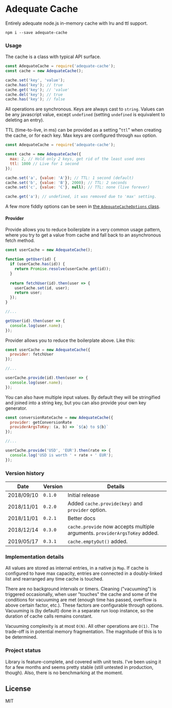 # Adequate Cache

Entirely adequate node.js in-memory cache with lru and ttl support.

```
npm i --save adequate-cache
```

### Usage

The cache is a class with typical API surface.

```javascript
const AdequateCache = require('adequate-cache');
const cache = new AdequateCache();

cache.set('key', 'value');
cache.has('key'); // true
cache.get('key'); // 'value'
cache.del('key'); // true
cache.has('key'); // false
```

All operations are synchronous. Keys are always cast to `string`. Values can be any javascript value, except `undefined` (setting `undefined` is equivalent to deleting an entry).

TTL (time-to-live, in ms) can be provided as a setting "`ttl`" when creating the cache, or for each key. Max keys are configured through `max` option.

```javascript
const AdequateCache = require('adequate-cache');

const cache = new AdequateCache({
  max: 2, // Hold only 2 keys, get rid of the least used ones
  ttl: 1000 // Live for 1 second
});

cache.set('a', {value: 'A'}); // TTL: 1 second (default)
cache.set('b', {value: 'B'}, 2000); // TTL: 2 seconds
cache.set('c', {value: 'C'}, null); // TTL: none (live forever)

cache.get('a'); // undefined, it was removed due to 'max' setting.
```

A few more fiddly options can be seen in [the `AdequateCacheOptions` class](lib/internals.js).

#### Provider

Provide allows you to reduce boilerplate in a very common usage pattern, where you try to get a value from cache and fall back to an asynchronous fetch method.

```javascript
const userCache = new AdequateCache();

function getUser(id) {
  if (userCache.has(id)) {
    return Promise.resolve(userCache.get(id));
  }
  
  return fetchUser(id).then(user => {
    userCache.set(id, user);
    return user;
  });
}

//...

getUser(id).then(user => {
  console.log(user.name);
});
```

Provider allows you to reduce the boilerplate above. Like this:

```javascript
const userCache = new AdequateCache({
  provider: fetchUser
});

//...

userCache.provide(id).then(user => {
  console.log(user.name);
});
```

You can also have multiple input values. By default they will be stringified and joined into a string key, but you can also provide your own key generator.

```javascript
const conversionRateCache = new AdequateCache({
  provider: getConversionRate
  providerArgsToKey: (a, b) => `${a} to ${b}`
});

//...

userCache.provide('USD', 'EUR').then(rate => {
  console.log('USD is worth ' + rate + ' EUR');
});
```

### Version history

|Date|Version|Details
|----|-------|-------
|2018/09/10|`0.1.0`|Initial release
|2018/11/01|`0.2.0`|Added `cache.provide(key)` and `provider` option.
|2018/11/01|`0.2.1`|Better docs
|2018/12/14|`0.3.0`|`cache.provide` now accepts multiple arguments. `providerArgsToKey` added.
|2019/05/17|`0.3.1`|`cache.emptyOut()` added.  

### Implementation details

All values are stored as internal entries, in a native js `Map`. If cache is configured to have max capacity, entries are connected in a doubly-linked list and rearranged any time cache is touched.

There are no background intervals or timers. Cleaning ("vacuuming") is triggered occasionally, when user "touches" the cache and some of the conditions for vacuuming are met (enough time has passed, overflow is above certain factor, etc.). These factors are configurable through options. Vacuuming is (by default) done in a separate run loop instance, so the duration of cache calls remains constant.  

Vacuuming complexity is at most `O(N)`. All other operations are `O(1)`. The trade-off is in potential memory fragmentation. The magnitude of this is to be determined.

### Project status

Library is feature-complete, and covered with unit tests. I've been using it for a few months and seems pretty stable (still untested in production, though). Also, there is no benchmarking at the moment.

## License

MIT